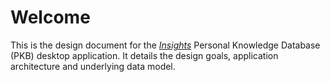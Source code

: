 # Welcome
This is the design document for the [_Insights_](https://github.com/sholloway/graph-insights) Personal Knowledge Database (PKB)
desktop application. It details the design goals, application architecture and 
underlying data model.
